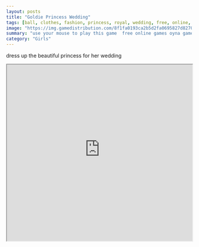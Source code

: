 ```yaml
---
layout: posts
title: "Goldie Princess Wedding"
tags: [ball, clothes, fashion, princess, royal, wedding, free, online, games, oyna, game, free, games, play, play, games]
image: "https://img.gamedistribution.com/8f1fa0193ca2b5d2fa0695827d8270e9.jpg"
summary: "use your mouse to play this game  free online games oyna game free games play play games"
category: "Girls"
---
```


dress up the beautiful princess for her wedding

<iframe width="100%" height="480px;" src="https://flash.gamedistribution.com?game=8f1fa0193ca2b5d2fa0695827d8270e9"></iframe>